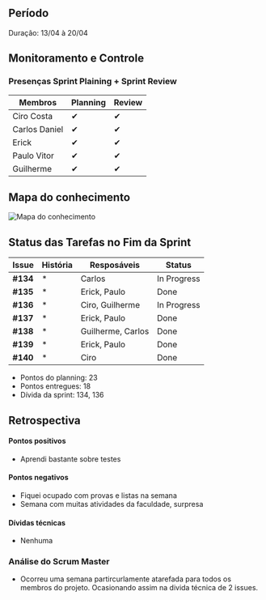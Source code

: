 ## Período
Duração: 13/04 à 20/04

## Monitoramento e Controle
### Presenças Sprint Plaining + Sprint Review
| Membros  |  Planning  |Review  |
| ------------------- | ------------------- |------------------- |
|  Ciro Costa |   ✔  |   ✔  |
|  Carlos Daniel |  ✔  |  ✔  |
|  Erick |  ✔  |  ✔  |
|  Paulo Vitor | ✔ |  ✔  |
|  Guilherme  | ✔ | ✔ |

## Mapa do conhecimento  

![Mapa do conhecimento](../../assets/MapaConhecimentoSprint9.png) 


## Status das Tarefas no Fim da Sprint
| **Issue** | **História** | **Resposáveis** | **Status** |
|--|--|--|--|
|**#134**| * | Carlos | In Progress |
|**#135**| * | Erick, Paulo | Done |
|**#136**| * | Ciro, Guilherme | In Progress |
|**#137**| * | Erick, Paulo | Done | 
|**#138**| * | Guilherme, Carlos | Done | 
|**#139**| * | Erick, Paulo | Done |    
|**#140**| * | Ciro | Done |

- Pontos do planning: 23
- Pontos entregues: 18
- Dívida da sprint: 134, 136



## Retrospectiva
#### Pontos positivos
- Aprendi bastante sobre testes

#### Pontos negativos
- Fiquei ocupado com provas e listas na semana
- Semana com muitas atividades da faculdade, surpresa

#### Dívidas técnicas
- Nenhuma

### Análise do Scrum Master
- Ocorreu uma semana partircurlamente atarefada para todos os membros do projeto. Ocasionando assim na divida técnica de 2 issues.